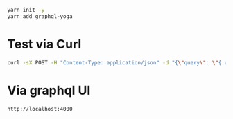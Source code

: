 ```bash
yarn init -y
yarn add graphql-yoga
```


# Test via Curl
```bash
curl -sX POST -H "Content-Type: application/json" -d "{\"query\": \"{ users { id, name }}\"}" http://localhost:4000 | jq .
```

# Via graphql UI
```bash
http://localhost:4000
```
